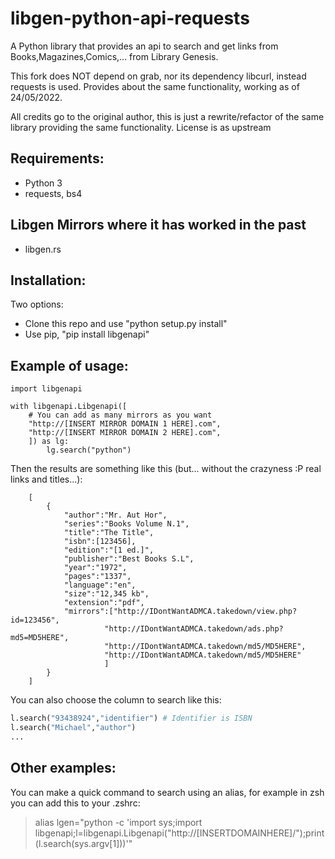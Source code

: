 # libgen-python-api-requests
A Python library that provides an api to search and get links from Books,Magazines,Comics,... from Library Genesis.

This fork does NOT depend on grab, nor its dependency libcurl, instead
requests is used. Provides about the same functionality, working as of 24/05/2022.

All credits go to the original author, this is just a rewrite/refactor of the same library providing the same functionality. License is as upstream


Requirements:
-------------
* Python 3
* requests, bs4

Libgen Mirrors where it has worked in the past
---------------------------------------------
* libgen.rs

Installation:
-------------
Two options:
* Clone this repo and use "python setup.py install"
* Use pip, "pip install libgenapi"

Example of usage:
-----------------

```py3
import libgenapi

with libgenapi.Libgenapi([
    # You can add as many mirrors as you want
    "http://[INSERT MIRROR DOMAIN 1 HERE].com",
    "http://[INSERT MIRROR DOMAIN 2 HERE].com",
    ]) as lg:
        lg.search("python")
```

Then the results are something like this (but... without the crazyness :P real links and titles...):

        [
            {
                "author":"Mr. Aut Hor",
                "series":"Books Volume N.1",
                "title":"The Title",
                "isbn":[123456],
                "edition":"[1 ed.]",
                "publisher":"Best Books S.L",
                "year":"1972",
                "pages":"1337",
                "language":"en",
                "size":"12,345 kb",
                "extension":"pdf",
                "mirrors":["http://IDontWantADMCA.takedown/view.php?id=123456",
                         "http://IDontWantADMCA.takedown/ads.php?md5=MD5HERE",
                         "http://IDontWantADMCA.takedown/md5/MD5HERE",
                         "http://IDontWantADMCA.takedown/md5/MD5HERE"
                         ]
            }
        ]
        
You can also choose the column to search like this:

```python
l.search("93438924","identifier") # Identifier is ISBN
l.search("Michael","author")
...
```

Other examples:
---------------
You can make a quick command to search using an alias, for example in zsh you can add this to your .zshrc:
> alias lgen="python -c 'import sys;import libgenapi;l=libgenapi.Libgenapi(\"http://[INSERTDOMAINHERE]/\");print(l.search(sys.argv[1]))'"
